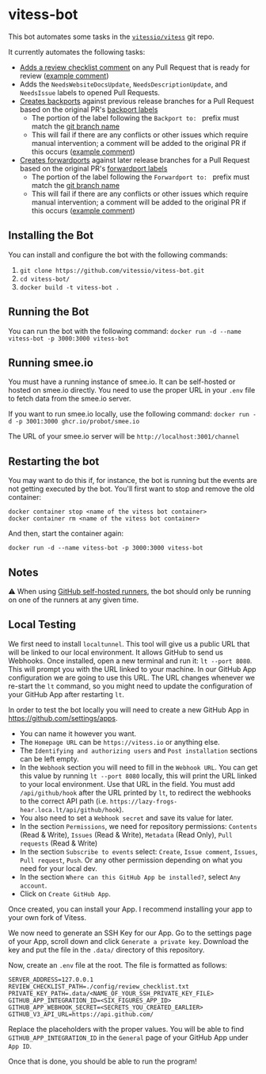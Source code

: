 # vitess-bot

This bot automates some tasks in the [`vitessio/vitess`](https://github.com/vitessio/vitess) git repo.

It currently automates the following tasks:
- [Adds a review checklist comment](https://github.com/vitessio/vitess-bot/blob/ae114aeffa7883916940bd9641b5e5602a1bae9b/index.js#L4-L26) on any Pull Request that is ready for review ([example comment](https://github.com/vitessio/vitess/pull/10847#issuecomment-1195644642))
- Adds the `NeedsWebsiteDocsUpdate`, `NeedsDescriptionUpdate`, and `NeedsIssue` labels to opened Pull Requests.
- [Creates backports](https://github.com/vitessio/vitess-bot/blob/ae114aeffa7883916940bd9641b5e5602a1bae9b/index.js#L117-L160) against previous release branches for a Pull Request based on the original PR's [backport labels](https://github.com/vitessio/vitess/labels?q=backport)
  - The portion of the label following the `Backport to: ` prefix must match the [git branch name](https://github.com/vitessio/vitess/branches/all?query=release-)
  - This will fail if there are any conflicts or other issues which require manual intervention; a comment will be added to the original PR if this occurs ([example comment](https://github.com/vitessio/vitess/pull/10847#issuecomment-1200248322))
- [Creates forwardports](https://github.com/vitessio/vitess-bot/blob/ae114aeffa7883916940bd9641b5e5602a1bae9b/index.js#L117-L160) against later release branches for a Pull Request based on the original PR's [forwardport labels](https://github.com/vitessio/vitess/labels?q=forwardport)
  - The portion of the label following the `Forwardport to: ` prefix must match the [git branch name](https://github.com/vitessio/vitess/branches)
  - This will fail if there are any conflicts or other issues which require manual intervention; a comment will be added to the original PR if this occurs ([example comment](https://github.com/vitessio/vitess/pull/10847#issuecomment-1200248322))

## Installing the Bot
You can install and configure the bot with the following commands:
1. `git clone https://github.com/vitessio/vitess-bot.git`
2. `cd vitess-bot/`
3. `docker build -t vitess-bot .`

## Running the Bot
You can run the bot with the following command:
`docker run -d --name vitess-bot -p 3000:3000 vitess-bot`

## Running smee.io
You must have a running instance of smee.io. It can be self-hosted or hosted on smee.io directly.
You need to use the proper URL in your `.env` file to fetch data from the smee.io server.

If you want to run smee.io locally, use the following command:
`docker run -d -p 3001:3000 ghcr.io/probot/smee.io`

The URL of your smee.io server will be `http://localhost:3001/channel`

## Restarting the bot
You may want to do this if, for instance, the bot is running but the events are not getting executed by the bot. You'll first want to stop and remove the old container:
```
docker container stop <name of the vitess bot container>
docker container rm <name of the vitess bot container>
```

And then, start the container again:
```
docker run -d --name vitess-bot -p 3000:3000 vitess-bot
```

## Notes
:warning: When using [GitHub self-hosted runners](https://docs.github.com/en/actions/hosting-your-own-runners/about-self-hosted-runners), the bot should only be running on one of the runners at any given time.

## Local Testing

We first need to install `localtunnel`. This tool will give us a public URL that will be linked to our local environment. It allows GitHub to send us Webhooks.
Once installed, open a new terminal and run it: `lt --port 8080`. This will prompt you with the URL linked to your machine. In our GitHub App configuration we are going to use this URL.
The URL changes whenever we re-start the `lt` command, so you might need to update the configuration of your GitHub App after restarting `lt`.


In order to test the bot locally you will need to create a new GitHub App in https://github.com/settings/apps.
- You can name it however you want.
- The `Homepage URL` can be `https://vitess.io` or anything else.
- The `Identifying and authorizing users` and `Post installation` sections can be left empty.
- In the `Webhook` section you will need to fill in the `Webhook URL`. You can get this value by running `lt --port 8080` locally, this will print the URL linked to your local environment. Use that URL in the field. You must add `/api/github/hook` after the URL printed by `lt`, to redirect the webhooks to the correct API path (i.e. `https://lazy-frogs-hear.loca.lt/api/github/hook`).
- You also need to set a `Webhook secret` and save its value for later.
- In the section `Permissions`, we need for repository permissions: `Contents` (Read & Write), `Issues` (Read & Write), `Metadata` (Read Only), `Pull requests` (Read & Write)
- In the section `Subscribe to events` select: `Create`, `Issue comment`, `Issues`, `Pull request`, `Push`. Or any other permission depending on what you need for your local dev. 
- In the section `Where can this GitHub App be installed?`, select `Any account`.
- Click on `Create GitHub App`.

Once created, you can install your App. I recommend installing your app to your own fork of Vitess.

We now need to generate an SSH Key for our App. Go to the settings page of your App, scroll down and click `Generate a private key`. Download the key and put the file in the `.data/` directory of this repository.

Now, create an `.env` file at the root. The file is formatted as follows:

```dotenv
SERVER_ADDRESS=127.0.0.1
REVIEW_CHECKLIST_PATH=./config/review_checklist.txt
PRIVATE_KEY_PATH=.data/<NAME_OF_YOUR_SSH_PRIVATE_KEY_FILE>
GITHUB_APP_INTEGRATION_ID=<SIX_FIGURES_APP_ID>
GITHUB_APP_WEBHOOK_SECRET=<SECRETS_YOU_CREATED_EARLIER>
GITHUB_V3_API_URL=https://api.github.com/
```

Replace the placeholders with the proper values. You will be able to find `GITHUB_APP_INTEGRATION_ID` in the `General` page of your GitHub App under `App ID`.

Once that is done, you should be able to run the program!